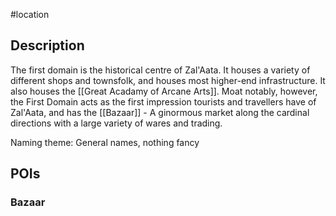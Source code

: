 #location 
## Description
The first domain is the historical centre of Zal'Aata. It houses a variety of different shops and townsfolk, and houses most higher-end infrastructure. It also houses the [[Great Acadamy of Arcane Arts]]. Moat notably, however, the First Domain acts as the first impression tourists and travellers have of Zal'Aata, and has the [[Bazaar]] - A ginormous market along the cardinal directions with a large variety of wares and trading.

Naming theme: General names, nothing fancy

## POIs
### Bazaar
